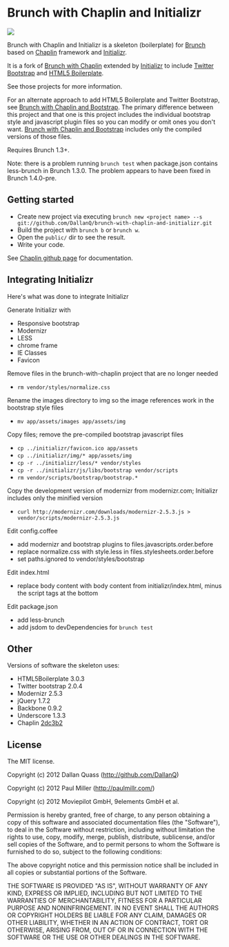 # Brunch with Chaplin and Initializr
![](https://a248.e.akamai.net/camo.github.com/b7ebb8bbcec7938940cf8e9c441124c3bddafd3a/687474703a2f2f662e636c2e6c792f6974656d732f34373039326b30423141334a317a3166306b34362f6277632e706e67)

Brunch with Chaplin and Initializr is a skeleton (boilerplate) for [Brunch](http://brunch.io)
based on [Chaplin](https://github.com/chaplinjs/chaplin) framework
and [Initializr](http://www.initializr.com/).

It is a fork of [Brunch with Chaplin](https://github.com/paulmillr/brunch-with-chaplin)
extended by [Initializr](http://www.initializr.com/) to include [Twitter Bootstrap](http://twitter.github.com/bootstrap/)
and [HTML5 Boilerplate](http://html5boilerplate.com/).

See those projects for more information.

For an alternate approach to add HTML5 Boilerplate and Twitter Bootstrap, see [Brunch with Chaplin and Bootstrap](https://github.com/vip32/brunch-with-chaplin-and-bootstrap).
The primary difference between this project and that one is this project includes the individual
bootstrap style and javascript plugin files so you can modify or omit ones you don't want.
[Brunch with Chaplin and Bootstrap](https://github.com/vip32/brunch-with-chaplin-and-bootstrap) includes only the
compiled versions of those files.

Requires Brunch 1.3+.

Note: there is a problem running `brunch test` when package.json contains less-brunch in Brunch 1.3.0.
The problem appears to have been fixed in Brunch 1.4.0-pre.

## Getting started
* Create new project via executing `brunch new <project name> --s git://github.com/DallanQ/brunch-with-chaplin-and-initializr.git`
* Build the project with `brunch b` or `brunch w`.
* Open the `public/` dir to see the result.
* Write your code.

See [Chaplin github page](https://github.com/chaplinjs/chaplin) for
documentation.

## Integrating Initializr

Here's what was done to integrate Initializr

Generate Initializr with
* Responsive bootstrap
* Modernizr
* LESS
* chrome frame
* IE Classes
* Favicon

Remove files in the brunch-with-chaplin project that are no longer needed
* `rm vendor/styles/normalize.css`

Rename the images directory to img so the image references work in the bootstrap style files
* `mv app/assets/images app/assets/img`

Copy files; remove the pre-compiled bootstrap javascript files
* `cp ../initializr/favicon.ico app/assets`
* `cp ../initializr/img/* app/assets/img`
* `cp -r ../initializr/less/* vendor/styles`
* `cp -r ../initializr/js/libs/bootstrap vendor/scripts`
* `rm vendor/scripts/bootstrap/bootstrap.*`

Copy the development version of modernizr from modernizr.com; Initializr includes only the minified version
* `curl http://modernizr.com/downloads/modernizr-2.5.3.js > vendor/scripts/modernizr-2.5.3.js`

Edit config.coffee
* add modernizr and bootstrap plugins to files.javascripts.order.before
* replace normalize.css with style.less in files.stylesheets.order.before
* set paths.ignored to vendor/styles/bootstrap

Edit index.html
* replace body content with body content from initializr/index.html, minus the script tags at the bottom

Edit package.json
* add less-brunch
* add jsdom to devDependencies for `brunch test`

## Other
Versions of software the skeleton uses:

* HTML5Boilerplate 3.0.3
* Twitter bootstrap 2.0.4
* Modernizr 2.5.3
* jQuery 1.7.2
* Backbone 0.9.2
* Underscore 1.3.3
* Chaplin [2dc3b2](https://github.com/moviepilot/chaplin/commit/2dc3b2e2d0eb95678367aad3e2af0f16c889bac7)

## License
The MIT license.

Copyright (c) 2012 Dallan Quass (http://github.com/DallanQ)

Copyright (c) 2012 Paul Miller (http://paulmillr.com/)

Copyright (c) 2012 Moviepilot GmbH, 9elements GmbH et al.

Permission is hereby granted, free of charge, to any person obtaining a copy of
this software and associated documentation files (the "Software"), to deal in
the Software without restriction, including without limitation the rights to
use, copy, modify, merge, publish, distribute, sublicense, and/or sell copies
of the Software, and to permit persons to whom the Software is furnished to do
so, subject to the following conditions:

The above copyright notice and this permission notice shall be included in all
copies or substantial portions of the Software.

THE SOFTWARE IS PROVIDED "AS IS", WITHOUT WARRANTY OF ANY KIND, EXPRESS OR
IMPLIED, INCLUDING BUT NOT LIMITED TO THE WARRANTIES OF MERCHANTABILITY,
FITNESS FOR A PARTICULAR PURPOSE AND NONINFRINGEMENT. IN NO EVENT SHALL THE
AUTHORS OR COPYRIGHT HOLDERS BE LIABLE FOR ANY CLAIM, DAMAGES OR OTHER
LIABILITY, WHETHER IN AN ACTION OF CONTRACT, TORT OR OTHERWISE, ARISING FROM,
OUT OF OR IN CONNECTION WITH THE SOFTWARE OR THE USE OR OTHER DEALINGS IN THE
SOFTWARE.
